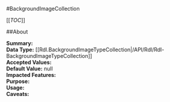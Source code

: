 #BackgroundImageCollection

[[_TOC_]]

##About

**Summary:**   
**Data Type:** [[Rdl.BackgroundImageTypeCollection|/API/Rdl/Rdl-BackgroundImageTypeCollection]]  
**Accepted Values:**   
**Default Value:** null  
**Impacted Features:**   
**Purpose:**   
**Usage:**   
**Caveats:**   


